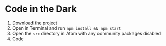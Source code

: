 # Code in the Dark

1. [Download the project](https://github.com/engageinteractive/codeinthedark/archive/master.zip)
1. Open in Terminal and run `npm install && npm start`
1. Open the `src` directory in Atom with any community packages disabled
1. Code
